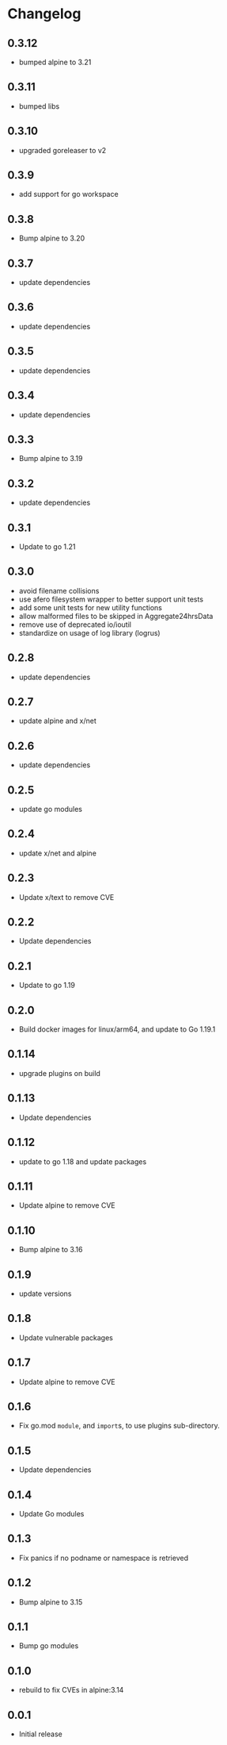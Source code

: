 # Changelog

## 0.3.12
* bumped alpine to 3.21

## 0.3.11
* bumped libs

## 0.3.10
* upgraded goreleaser to v2

## 0.3.9
* add support for go workspace

## 0.3.8
* Bump alpine to 3.20

## 0.3.7
* update dependencies

## 0.3.6
* update dependencies

## 0.3.5
* update dependencies

## 0.3.4
* update dependencies

## 0.3.3
* Bump alpine to 3.19

## 0.3.2
* update dependencies

## 0.3.1
* Update to go 1.21

## 0.3.0
* avoid filename collisions
* use afero filesystem wrapper to better support unit tests
* add some unit tests for new utility functions
* allow malformed files to be skipped in Aggregate24hrsData
* remove use of deprecated io/ioutil
* standardize on usage of log library (logrus)

## 0.2.8
* update dependencies

## 0.2.7
* update alpine and x/net

## 0.2.6
* update dependencies

## 0.2.5
* update go modules

## 0.2.4
* update x/net and alpine

## 0.2.3
* Update x/text to remove CVE

## 0.2.2
* Update dependencies

## 0.2.1
* Update to go 1.19

## 0.2.0
* Build docker images for linux/arm64, and update to Go 1.19.1

## 0.1.14
* upgrade plugins on build

## 0.1.13
* Update dependencies

## 0.1.12
* update to go 1.18 and update packages

## 0.1.11
* Update alpine to remove CVE

## 0.1.10
* Bump alpine to 3.16

## 0.1.9
* update versions

## 0.1.8
* Update vulnerable packages

## 0.1.7
* Update alpine to remove CVE

## 0.1.6
* Fix go.mod `module`, and `import`s, to use plugins sub-directory.

## 0.1.5
* Update dependencies
## 0.1.4
* Update Go modules

## 0.1.3
* Fix panics if no podname or namespace is retrieved
## 0.1.2
* Bump alpine to 3.15

## 0.1.1
* Bump go modules

## 0.1.0
* rebuild to fix CVEs in alpine:3.14

## 0.0.1
* Initial release
